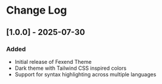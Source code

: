 # Change Log

## [1.0.0] - 2025-07-30

### Added

- Initial release of Fexend Theme
- Dark theme with Tailwind CSS inspired colors
- Support for syntax highlighting across multiple languages
